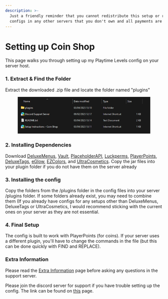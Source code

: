 ```yaml
---
description: >-
  Just a friendly reminder that you cannot redistribute this setup or re-use
  configs in any other servers that you don't own and all payments are final.
---
```


# Setting up Coin Shop

This page walks you through setting up my Playtime Levels config on your server host.

### 1. Extract & Find the Folder

Extract the downloaded .zip file and locate the folder named "plugins"

<figure><img src="../../.gitbook/assets/image (28).png" alt=""><figcaption></figcaption></figure>

### **2. Installing Dependencies**

Download [DeluxeMenus](https://www.spigotmc.org/resources/deluxemenus.11734/), [Vault](https://www.spigotmc.org/resources/vault.34315/), [PlaceholderAPI](https://www.spigotmc.org/resources/placeholderapi.6245/), [Luckperms](https://luckperms.net/download), [PlayerPoints](https://www.spigotmc.org/resources/playerpoints.80745/), [DeluxeTags](https://www.spigotmc.org/resources/deluxetags.4390/), [eGlow](https://www.spigotmc.org/resources/eglow-glow-cosmetic-respects-eula-mysql.63295/), [EZColors](https://www.spigotmc.org/resources/1-8-8-1-19-3-ezcolors.69871/), and [UltraCosmetics](https://www.spigotmc.org/resources/1-8-8-1-19-4-ultra-cosmetics-opensource-free.10905/). Copy the jar files into your plugin folder if you do not have them on the server already

### 3. Installing the config

Copy the folders from the /plugins folder in the config files into your server /plugins folder. If some folders already exist, you may need to combine them (If you already have configs for any setups other than DeluxeMenus, DeluxeTags or UltraCosmetics, I would recommend sticking with the current ones on your server as they are not essential.

### 4. Final Setup

The config is built to work with PlayerPoints (for coins). If your server uses a different plugin, you'll have to change the commands in the file (but this can be done quickly with FIND and REPLACE).

### Extra Information

Please read the [Extra Information](extra-information.md) page before asking any questions in the support server.

Please join the discord server for support if you have trouble setting up the config. The link can be found on [this](../../) page.



